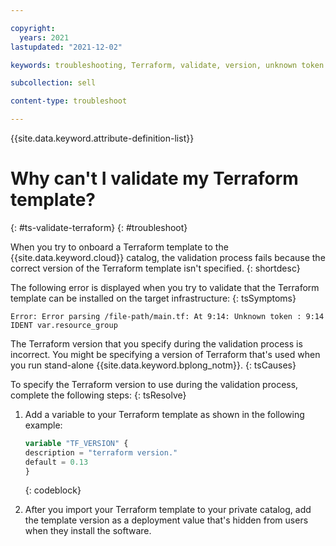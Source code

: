 ```yaml
---

copyright:
  years: 2021
lastupdated: "2021-12-02"

keywords: troubleshooting, Terraform, validate, version, unknown token

subcollection: sell

content-type: troubleshoot

---
```


{{site.data.keyword.attribute-definition-list}}

# Why can't I validate my Terraform template?
{: #ts-validate-terraform}
{: #troubleshoot}

When you try to onboard a Terraform template to the {{site.data.keyword.cloud}} catalog, the validation process fails because the correct version of the Terraform template isn't specified. 
{: shortdesc}

The following error is displayed when you try to validate that the Terraform template can be installed on the target infrastructure:
{: tsSymptoms}

`Error: Error parsing /file-path/main.tf: At 9:14: Unknown token : 9:14 IDENT var.resource_group`

The Terraform version that you specify during the validation process is incorrect. You might be specifying a version of Terraform that's used when you run stand-alone {{site.data.keyword.bplong_notm}}. 
{: tsCauses}  

To specify the Terraform version to use during the validation process, complete the following steps:
{: tsResolve}

1. Add a variable to your Terraform template as shown in the following example:

    ```terraform
    variable "TF_VERSION" {
    description = "terraform version."
    default = 0.13
    }
    ```
    {: codeblock}

2. After you import your Terraform template to your private catalog, add the template version as a deployment value that's hidden from users when they install the software. 
